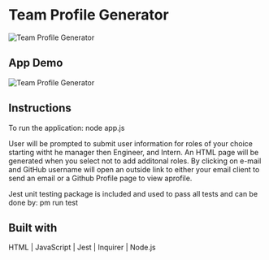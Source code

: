 # Team Profile Generator

![Team Profile Generator](./assets/tpg1.png)

## App Demo

![Team Profile Generator](./assets/TPG.gif)

## Instructions

To run the application:
   node app.js

User will be prompted to submit user information for roles of your choice starting witht he manager then Engineer, and Intern. An HTML page will be generated when you select not to add additonal roles. By clicking on e-mail and GitHub username will open an outside link to either your email client to send an email or a Github Profile page to view aprofile. 

Jest unit testing package is included and used to pass all tests and can be done by:
    pm run test

## Built with

HTML | JavaScript | Jest | Inquirer | Node.js
